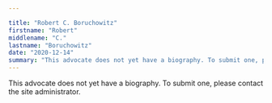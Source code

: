 ```yaml
---

title: "Robert C. Boruchowitz"
firstname: "Robert"
middlename: "C."
lastname: "Boruchowitz"
date: "2020-12-14"
summary: "This advocate does not yet have a biography. To submit one, please contact the site administrator."
---
```

This advocate does not yet have a biography. To submit one, please contact the site administrator.

